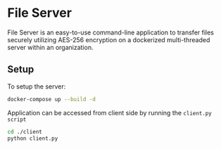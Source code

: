 # File Server

File Server is an easy-to-use command-line application to transfer files securely utilizing AES-256 encryption on a dockerized multi-threaded server within an organization.

## Setup

To setup the server:
```bash
docker-compose up --build -d
```

Application can be accessed from client side by running the ```client.py script```
```bash
cd ./client
python client.py
```